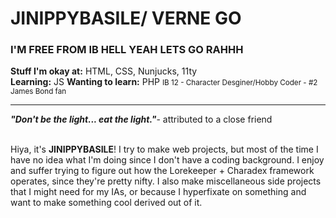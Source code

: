 # JINIPPYBASILE/ VERNE GO
### I'M FREE FROM IB HELL YEAH LETS GO RAHHH
**Stuff I'm okay at:** HTML, CSS, Nunjucks, 11ty <br>
**Learning:** JS
**Wanting to learn:** PHP
<small> IB 12 - Character Desginer/Hobby Coder - #2 James Bond fan</small><br>
<hr>

***"Don't be the light... eat the light."***- attributed to a close friend

<br>
Hiya, it's <b>JINIPPYBASILE</b>! I try to make web projects, but most of the time I have no idea what I'm doing since I don't have a coding background. I enjoy and suffer trying to figure out how the Lorekeeper + Charadex framework operates, since they're pretty nifty. I also make miscellaneous side projects that I might need for my IAs, or because I hyperfixate on something and want to make something cool derived out of it.
